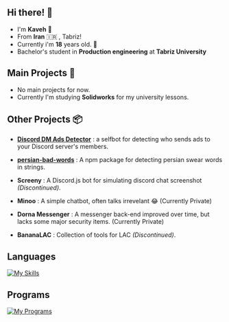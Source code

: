 ## Hi there! 👋
- I'm **Kaveh** 👋
- From **Iran** 🇮🇷 , Tabriz!
- Currently i'm **18** years old. 🤵
- Bachelor's student in **Production engineering** at **Tabriz University**


## Main Projects 📃
- No main projects for now.
- Currently I'm studying **Solidworks** for my university lessons. 

## Other Projects 📦
- [**Discord DM Ads Detector**](https://github.com/kavascriptos/discord-dm-ads-detect) : a selfbot for detecting who sends ads to your Discord server's members.
- [**persian-bad-words**](https://github.com/kavascriptos/persian-bad-words) : A npm package for detecting persian swear words in strings.
- **Screeny** : A Discord.js bot for simulating discord chat screenshot _(Discontinued)_.

- **Minoo** : A simple chatbot, often talks irrevelant 😂 (Currently Private)
  
- **Dorna Messenger** : A messenger back-end improved over time, but lacks some major security items. (Currently Private)
  
- **BananaLAC** : Collection of tools for LAC _(Discontinued)_.

## Languages
[![My Skills](https://skillicons.dev/icons?i=python,javascript,nodejs,discordjs,html,css)](https://skillicons.dev)
## Programs
[![My Programs](https://skillicons.dev/icons?i=windows,debian,vscode,blender,autocad)](https://skillicons.dev)


